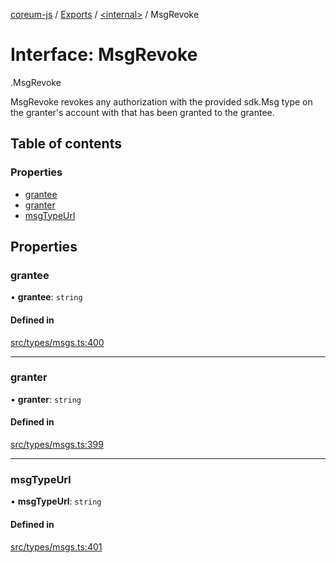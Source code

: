 [coreum-js](../README.md) / [Exports](../modules.md) / [<internal\>](../modules/internal_.md) / MsgRevoke

# Interface: MsgRevoke

[<internal>](../modules/internal_.md).MsgRevoke

MsgRevoke revokes any authorization with the provided sdk.Msg type on the
granter's account with that has been granted to the grantee.

## Table of contents

### Properties

- [grantee](internal_.MsgRevoke.md#grantee)
- [granter](internal_.MsgRevoke.md#granter)
- [msgTypeUrl](internal_.MsgRevoke.md#msgtypeurl)

## Properties

### grantee

• **grantee**: `string`

#### Defined in

[src/types/msgs.ts:400](https://github.com/PyramydLabs/coreum-js/blob/37d165f/src/types/msgs.ts#L400)

___

### granter

• **granter**: `string`

#### Defined in

[src/types/msgs.ts:399](https://github.com/PyramydLabs/coreum-js/blob/37d165f/src/types/msgs.ts#L399)

___

### msgTypeUrl

• **msgTypeUrl**: `string`

#### Defined in

[src/types/msgs.ts:401](https://github.com/PyramydLabs/coreum-js/blob/37d165f/src/types/msgs.ts#L401)
